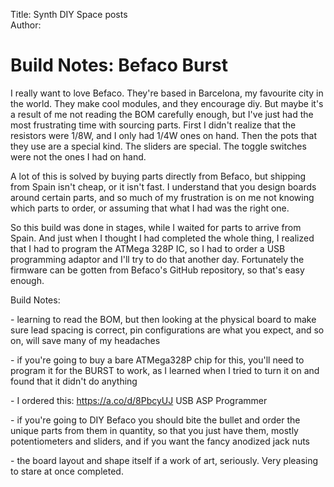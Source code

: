 Title: Synth DIY Space posts  
Author:

# Build Notes: Befaco Burst #

I really want to love Befaco. They're based in Barcelona, my favourite city in the world. They make cool modules, and they encourage diy. But maybe it's a result of me not reading the BOM carefully enough, but I've just had the most frustrating time with sourcing parts. First I didn't realize that the resistors were 1/8W, and I only had 1/4W ones on hand. Then the pots that they use are a special kind. The sliders are special. The toggle switches were not the ones I had on hand.

A lot of this is solved by buying parts directly from Befaco, but shipping from Spain isn't cheap, or it isn't fast. I understand that you design boards around certain parts, and so much of my frustration is on me not knowing which parts to order, or assuming that what I had was the right one.

So this build was done in stages, while I waited for parts to arrive from Spain. And just when I thought I had completed the whole thing, I realized that I had to program the ATMega 328P IC, so I had to order a USB programming adaptor and I'll try to do that another day. Fortunately the firmware can be gotten from Befaco's GitHub repository, so that's easy enough.

Build Notes:

\- learning to read the BOM, but then looking at the physical board to make sure lead spacing is correct, pin configurations are what you expect, and so on, will save many of my headaches

\- if you're going to buy a bare ATMega328P chip for this, you'll need to program it for the BURST to work, as I learned when I tried to turn it on and found that it didn't do anything

\- I ordered this: <https://a.co/d/8PbcyUJ> USB ASP Programmer

\- if you're going to DIY Befaco you should bite the bullet and order the unique parts from them in quantity, so that you just have them, mostly potentiometers and sliders, and if you want the fancy anodized jack nuts

\- the board layout and shape itself if a work of art, seriously. Very pleasing to stare at once completed.
